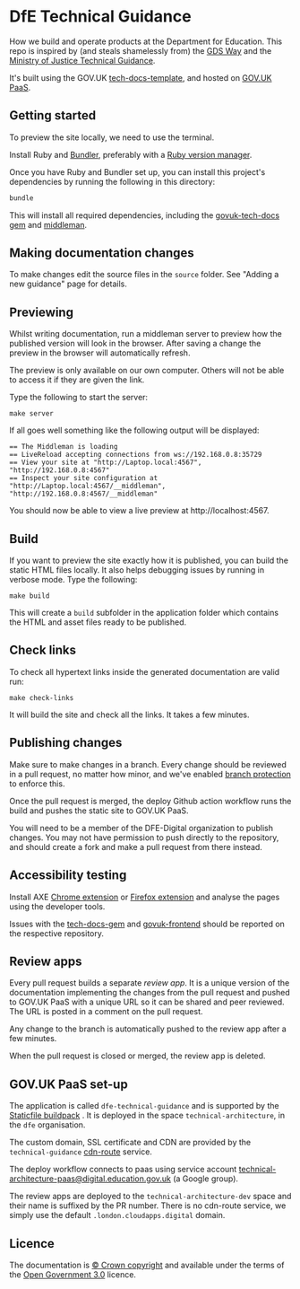 # DfE Technical Guidance

How we build and operate products at the Department for Education. This repo
is inspired by (and steals shamelessly from) the [GDS Way](https://gds-way.cloudapps.digital) and the
[Ministry of Justice Technical Guidance](https://ministryofjustice.github.io/technical-guidance/#moj-technical-guidance).

It's built using the GOV.UK [tech-docs-template](https://github.com/alphagov/tech-docs-template), and hosted on [GOV.UK PaaS][].

## Getting started

To preview the site locally, we need to use the terminal.

Install Ruby and [Bundler][bundler], preferably with a [Ruby version
manager][rvm].

[rvm]: https://www.ruby-lang.org/en/documentation/installation/#managers
[bundler]: http://bundler.io/

Once you have Ruby and Bundler set up, you can install this project's
dependencies by running the following in this directory:

```bash
bundle
```

This will install all required dependencies, including the [govuk-tech-docs gem] and
[middleman].

## Making documentation changes

To make changes edit the source files in the `source` folder. See "Adding a new guidance" page for details.

## Previewing

Whilst writing documentation, run a middleman server to preview how the
published version will look in the browser. After saving a change the preview in
the browser will automatically refresh.

The preview is only available on our own computer. Others will not be able to
access it if they are given the link.

Type the following to start the server:

```
make server
```

If all goes well something like the following output will be displayed:

```
== The Middleman is loading
== LiveReload accepting connections from ws://192.168.0.8:35729
== View your site at "http://Laptop.local:4567", "http://192.168.0.8:4567"
== Inspect your site configuration at "http://Laptop.local:4567/__middleman", "http://192.168.0.8:4567/__middleman"
```

You should now be able to view a live preview at http://localhost:4567.

## Build

If you want to preview the site exactly how it is published, you can build the static HTML files locally. It also helps debugging
issues by running in verbose mode. Type the following:

```
make build
```

This will create a `build` subfolder in the application folder which contains
the HTML and asset files ready to be published.

## Check links

To check all hypertext links inside the generated documentation are valid run:

```
make check-links
```

It will build the site and check all the links. It takes a few minutes.

## Publishing changes

Make sure to make changes in a branch. Every change should be reviewed in a pull request, no matter how minor, and we've enabled
[branch protection][] to enforce this.

Once the pull request is merged, the deploy Github action workflow runs the build and pushes the static site to GOV.UK PaaS.

You will need to be a member of the DFE-Digital organization to publish changes.  You may not have permission to push directly to the 
repository, and should create a fork and make a pull request from there instead.

[branch protection]: https://help.github.com/articles/about-protected-branches/

## Accessibility testing

Install AXE [Chrome extension](https://chrome.google.com/webstore/detail/axe-devtools-web-accessib/lhdoppojpmngadmnindnejefpokejbdd)
or [Firefox extension](https://addons.mozilla.org/en-GB/firefox/addon/axe-devtools/) and analyse the pages using the developer tools.

Issues with the [tech-docs-gem](https://github.com/alphagov/tech-docs-gem) and [govuk-frontend](https://github.com/alphagov/govuk-frontend) should be
reported on the respective repository.

## Review apps

Every pull request builds a separate _review app_. It is a unique version of the documentation implementing the changes from
the pull request and pushed to GOV.UK PaaS with a unique URL so it can be shared and peer reviewed. The URL is posted in a
comment on the pull request.

Any change to the branch is automatically pushed to the review app after a few minutes.

When the pull request is closed or merged, the review app is deleted.

## GOV.UK PaaS set-up
The application is called `dfe-technical-guidance` and is supported by the [Staticfile buildpack][] . It is deployed in the space
`technical-architecture`, in the `dfe` organisation.

The custom domain, SSL certificate and CDN are provided by the `technical-guidance` [cdn-route][] service.

The deploy workflow connects to paas using service account technical-architecture-paas@digital.education.gov.uk (a Google group).

The review apps are deployed to the `technical-architecture-dev` space and their name is suffixed by the PR number. There is no
cdn-route service, we simply use the default `.london.cloudapps.digital` domain.

## Licence

The documentation is [© Crown copyright][copyright] and available under the terms of the [Open Government 3.0][ogl] licence.

[rvm]: https://www.ruby-lang.org/en/documentation/installation/#managers
[bundler]: http://bundler.io/
[mit]: LICENCE
[copyright]: http://www.nationalarchives.gov.uk/information-management/re-using-public-sector-information/uk-government-licensing-framework/crown-copyright/
[ogl]: http://www.nationalarchives.gov.uk/doc/open-government-licence/version/3/
[GOV.UK PaaS]: https://www.cloud.service.gov.uk/
[Staticfile buildpack]: https://docs.cloudfoundry.org/buildpacks/staticfile/index.html
[cdn-route]: https://docs.cloud.service.gov.uk/deploying_services/use_a_custom_domain/#managing-custom-domains-using-the-cdn-route-service
[govuk-tech-docs gem]: https://github.com/alphagov/tech-docs-gem
[middleman]: https://middlemanapp.com/
